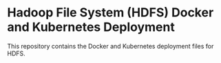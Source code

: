 # Hadoop File System (HDFS) Docker and Kubernetes Deployment

This repository contains the Docker and Kubernetes deployment files for HDFS.
